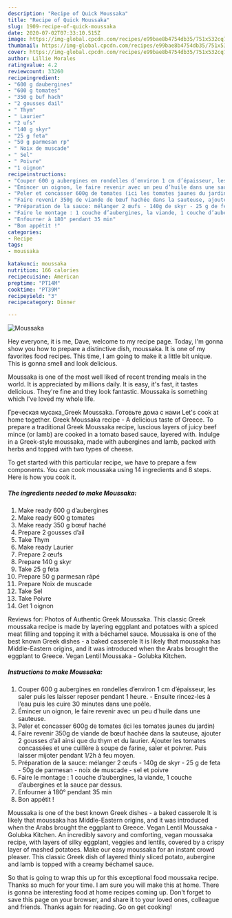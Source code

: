 ```yaml
---
description: "Recipe of Quick Moussaka"
title: "Recipe of Quick Moussaka"
slug: 1909-recipe-of-quick-moussaka
date: 2020-07-02T07:33:10.515Z
image: https://img-global.cpcdn.com/recipes/e99bae8b4754db35/751x532cq70/moussaka-photo-principale-de-la-recette.jpg
thumbnail: https://img-global.cpcdn.com/recipes/e99bae8b4754db35/751x532cq70/moussaka-photo-principale-de-la-recette.jpg
cover: https://img-global.cpcdn.com/recipes/e99bae8b4754db35/751x532cq70/moussaka-photo-principale-de-la-recette.jpg
author: Lillie Morales
ratingvalue: 4.2
reviewcount: 33260
recipeingredient:
- "600 g daubergines"
- "600 g tomates"
- "350 g buf hach"
- "2 gousses dail"
- " Thym"
- " Laurier"
- "2 ufs"
- "140 g skyr"
- "25 g feta"
- "50 g parmesan rp"
- " Noix de muscade"
- " Sel"
- " Poivre"
- "1 oignon"
recipeinstructions:
- "Couper 600 g aubergines en rondelles d’environ 1 cm d’épaisseur, les saler puis les laisser reposer pendant 1 heure. Ensuite rincez-les à l’eau puis les cuire 30 minutes dans une poêle."
- "Émincer un oignon, le faire revenir avec un peu d’huile dans une sauteuse."
- "Peler et concasser 600g de tomates (ici les tomates jaunes du jardin)"
- "Faire revenir 350g de viande de bœuf hachée dans la sauteuse, ajouter 2 gousses d’ail ainsi que du thym et du laurier. Ajouter les tomates concassées et une cuillère à soupe de farine, saler et poivrer. Puis laisser mijoter pendant 1/2h à feu moyen."
- "Préparation de la sauce: mélanger 2 œufs - 140g de skyr - 25 g de feta - 50g de parmesan - noix de muscade - sel et poivre"
- "Faire le montage : 1 couche d’aubergines, la viande, 1 couche d’aubergines et la sauce par dessus."
- "Enfourner à 180° pendant 35 min"
- "Bon appétit !"
categories:
- Recipe
tags:
- moussaka

katakunci: moussaka 
nutrition: 166 calories
recipecuisine: American
preptime: "PT14M"
cooktime: "PT39M"
recipeyield: "3"
recipecategory: Dinner

---
```



![Moussaka](https://img-global.cpcdn.com/recipes/e99bae8b4754db35/751x532cq70/moussaka-photo-principale-de-la-recette.jpg)

Hey everyone, it is me, Dave, welcome to my recipe page. Today, I'm gonna show you how to prepare a distinctive dish, moussaka. It is one of my favorites food recipes. This time, I am going to make it a little bit unique. This is gonna smell and look delicious.

Moussaka is one of the most well liked of recent trending meals in the world. It is appreciated by millions daily. It is easy, it's fast, it tastes delicious. They're fine and they look fantastic. Moussaka is something which I've loved my whole life.

Греческая мусака_Greek Moussaka. Готовьте дома с нами Let&#39;s cook at home together. Greek Moussaka recipe - A delicious taste of Greece. To prepare a traditional Greek Moussaka recipe, luscious layers of juicy beef mince (or lamb) are cooked in a tomato based sauce, layered with. Indulge in a Greek-style moussaka, made with aubergines and lamb, packed with herbs and topped with two types of cheese.


To get started with this particular recipe, we have to prepare a few components. You can cook moussaka using 14 ingredients and 8 steps. Here is how you cook it.

<!--inarticleads1-->

##### The ingredients needed to make Moussaka:

1. Make ready 600 g d’aubergines
1. Make ready 600 g tomates
1. Make ready 350 g bœuf haché
1. Prepare 2 gousses d’ail
1. Take  Thym
1. Make ready  Laurier
1. Prepare 2 œufs
1. Prepare 140 g skyr
1. Take 25 g feta
1. Prepare 50 g parmesan râpé
1. Prepare  Noix de muscade
1. Take  Sel
1. Take  Poivre
1. Get 1 oignon


Reviews for: Photos of Authentic Greek Moussaka. This classic Greek moussaka recipe is made by layering eggplant and potatoes with a spiced meat filling and topping it with a béchamel sauce. Moussaka is one of the best known Greek dishes - a baked casserole It is likely that moussaka has Middle-Eastern origins, and it was introduced when the Arabs brought the eggplant to Greece. Vegan Lentil Moussaka - Golubka Kitchen. 

<!--inarticleads2-->

##### Instructions to make Moussaka:

1. Couper 600 g aubergines en rondelles d’environ 1 cm d’épaisseur, les saler puis les laisser reposer pendant 1 heure. - Ensuite rincez-les à l’eau puis les cuire 30 minutes dans une poêle.
1. Émincer un oignon, le faire revenir avec un peu d’huile dans une sauteuse.
1. Peler et concasser 600g de tomates (ici les tomates jaunes du jardin)
1. Faire revenir 350g de viande de bœuf hachée dans la sauteuse, ajouter 2 gousses d’ail ainsi que du thym et du laurier. Ajouter les tomates concassées et une cuillère à soupe de farine, saler et poivrer. Puis laisser mijoter pendant 1/2h à feu moyen.
1. Préparation de la sauce: mélanger 2 œufs - 140g de skyr - 25 g de feta - 50g de parmesan - noix de muscade - sel et poivre
1. Faire le montage : 1 couche d’aubergines, la viande, 1 couche d’aubergines et la sauce par dessus.
1. Enfourner à 180° pendant 35 min
1. Bon appétit !


Moussaka is one of the best known Greek dishes - a baked casserole It is likely that moussaka has Middle-Eastern origins, and it was introduced when the Arabs brought the eggplant to Greece. Vegan Lentil Moussaka - Golubka Kitchen. An incredibly savory and comforting, vegan moussaka recipe, with layers of silky eggplant, veggies and lentils, covered by a crispy layer of mashed potatoes. Make our easy moussaka for an instant crowd pleaser. This classic Greek dish of layered thinly sliced potato, aubergine and lamb is topped with a creamy béchamel sauce. 

So that is going to wrap this up for this exceptional food moussaka recipe. Thanks so much for your time. I am sure you will make this at home. There is gonna be interesting food at home recipes coming up. Don't forget to save this page on your browser, and share it to your loved ones, colleague and friends. Thanks again for reading. Go on get cooking!
